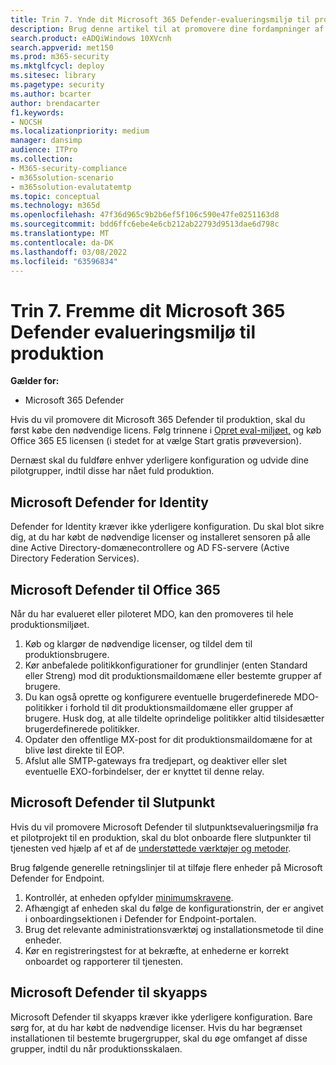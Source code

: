 ```yaml
---
title: Trin 7. Ynde dit Microsoft 365 Defender-evalueringsmiljø til produktion
description: Brug denne artikel til at promovere dine fordampninger af MDI, MDO, MDE og Defender til skyapps til dit livemiljø i Microsoft 365 Defender eller M365D.
search.product: eADQiWindows 10XVcnh
search.appverid: met150
ms.prod: m365-security
ms.mktglfcycl: deploy
ms.sitesec: library
ms.pagetype: security
ms.author: bcarter
author: brendacarter
f1.keywords:
- NOCSH
ms.localizationpriority: medium
manager: dansimp
audience: ITPro
ms.collection:
- M365-security-compliance
- m365solution-scenario
- m365solution-evalutatemtp
ms.topic: conceptual
ms.technology: m365d
ms.openlocfilehash: 47f36d965c9b2b6ef5f106c590e47fe0251163d8
ms.sourcegitcommit: bdd6ffc6ebe4e6cb212ab22793d9513dae6d798c
ms.translationtype: MT
ms.contentlocale: da-DK
ms.lasthandoff: 03/08/2022
ms.locfileid: "63596834"
---
```

# <a name="step-7-promote-your-microsoft-365-defender-evaluation-environment-to-production"></a>Trin 7. Fremme dit Microsoft 365 Defender evalueringsmiljø til produktion

**Gælder for:**
- Microsoft 365 Defender

Hvis du vil promovere dit Microsoft 365 Defender til produktion, skal du først købe den nødvendige licens. Følg trinnene i [Opret eval-miljøet,](eval-create-eval-environment.md) og køb Office 365 E5 licensen (i stedet for at vælge Start gratis prøveversion).

Dernæst skal du fuldføre enhver yderligere konfiguration og udvide dine pilotgrupper, indtil disse har nået fuld produktion.

## <a name="microsoft-defender-for-identity"></a>Microsoft Defender for Identity

Defender for Identity kræver ikke yderligere konfiguration. Du skal blot sikre dig, at du har købt de nødvendige licenser og installeret sensoren på alle dine Active Directory-domænecontrollere og AD FS-servere (Active Directory Federation Services).

## <a name="microsoft-defender-for-office-365"></a>Microsoft Defender til Office 365

Når du har evalueret eller piloteret MDO, kan den promoveres til hele produktionsmiljøet.

1. Køb og klargør de nødvendige licenser, og tildel dem til produktionsbrugere.
2. Kør anbefalede politikkonfigurationer for grundlinjer (enten Standard eller Streng) mod dit produktionsmaildomæne eller bestemte grupper af brugere.
3. Du kan også oprette og konfigurere eventuelle brugerdefinerede MDO-politikker i forhold til dit produktionsmaildomæne eller grupper af brugere.  Husk dog, at alle tildelte oprindelige politikker altid tilsidesætter brugerdefinerede politikker.
4. Opdater den offentlige MX-post for dit produktionsmaildomæne for at blive løst direkte til EOP.
5. Afslut alle SMTP-gateways fra tredjepart, og deaktiver eller slet eventuelle EXO-forbindelser, der er knyttet til denne relay.

## <a name="microsoft-defender-for-endpoint"></a>Microsoft Defender til Slutpunkt

Hvis du vil promovere Microsoft Defender til slutpunktsevalueringsmiljø fra et pilotprojekt til en produktion, skal du blot onboarde flere slutpunkter til tjenesten ved hjælp af et af de [understøttede værktøjer og metoder](../defender-endpoint/onboard-configure.md).

Brug følgende generelle retningslinjer til at tilføje flere enheder på Microsoft Defender for Endpoint.

1. Kontrollér, at enheden opfylder [minimumskravene](../defender-endpoint/minimum-requirements.md).
2. Afhængigt af enheden skal du følge de konfigurationstrin, der er angivet i onboardingsektionen i Defender for Endpoint-portalen.
3. Brug det relevante administrationsværktøj og installationsmetode til dine enheder.
4. Kør en registreringstest for at bekræfte, at enhederne er korrekt onboardet og rapporterer til tjenesten.

## <a name="microsoft-defender-for-cloud-apps"></a>Microsoft Defender til skyapps

Microsoft Defender til skyapps kræver ikke yderligere konfiguration. Bare sørg for, at du har købt de nødvendige licenser. Hvis du har begrænset installationen til bestemte brugergrupper, skal du øge omfanget af disse grupper, indtil du når produktionsskalaen.
